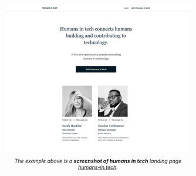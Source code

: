 <p align="center"><img src="https://github.com/HumansInTech/humansintech-frontend/blob/master/img/Screen%20Shot%202018-09-21%20at%201.40.53%20PM.png?raw=true" width=700 alt="screenshot of humans in tech"></p>

<p align="center"><em>The example above is a <strong>screenshot of humans in tech</strong> landing page <a href="https://www.humans-in.tech">humans-in.tech</a>.</em></p>
